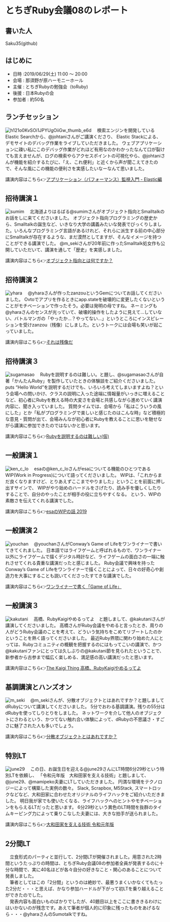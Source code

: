 # とちぎRuby会議08のレポート

## 書いた人
Saku35(github)

## はじめに
* 日時 :2019/06/29(土) 11:00 ～ 20:00
* 会場 : 那須野が原ハーモニーホール
* 主催 : とちぎRubyの勉強会（toRuby)
* 後援 : 日本Rubyの会
* 参加者 : 約50名

## ランチセッション
![h121o0KvSOi1JPYUgOiiGw_thumb_e6d](https://user-images.githubusercontent.com/47977293/61920238-6ba51d80-af48-11e9-8a83-e7409c99a3c8.jpg)
　検索エンジンを開発しているElastic Searchから、@johtaniさんがご講演くださり、
Elastic Stackによる、デモサイトのデバッグ作業をライブしていただきました。
ウェブアプリケーションに疎い私にこのデバッグ作業がどれほど有用なのかわかったなんて口が裂けても言えませんが、ログの検索やらアクセスポイントの可視化やら、@johtaniさんが機能を紹介するたびに、「え、これ便利」と近くから声が聞こえてきたので、そんな風にこの機能の便利さを実感したいなーなんて思いました。

講演内容はこちら👉[アプリケーション（パフォーマンス）監視入門 - Elastic編](https://noti.st/johtani/eJPLbZ/elastic)

## 招待講演１
![sumim](https://user-images.githubusercontent.com/47977293/61632111-9444c300-ac7b-11e9-844d-1a53e19b4c43.jpeg)
　北海道よりはるばる@sumimさんがオブジェクト指向とSmalltalkのお話をしに来てくださいました。
オブジェクト指向プログラミングの歴史から、Smalltalkの誕生など、いきなり大学の講義みたいな発表でびっくりしました。いろんなプログラミング言語があるけれど、それらに派生する前の中心部分にSmalltalkが存在するような、まだ漠然としてますが、そんなイメージを持つことができる講演でした。
@m_sekiさんが20年前に作ったSmalltalk処女作も公開していただいて、講演を通して「歴史」を実感しました。

講演内容はこちら👉[オブジェクト指向とは何ですか？](https://www.slideshare.net/sumim/ss-152523149)

## 招待講演２
![yhara](https://user-images.githubusercontent.com/47977293/61632119-9870e080-ac7b-11e9-9d4c-76125fda423b.jpeg)
　@yharaさんが作ったzanzouというGemについてお話してくださいました。
Ovtoでアプリを作るときにapp.stateを破壊的に変更したくないということがモチベーションで作ったそう。必要は発明の母ですね。
ネーミングも@yharaさんのセンスが光っていて、破壊的操作をしたように見えて…していない、バトルマンガの「やったか…？やってない…」というところにインスピレーションを受けzanzou（残像）にしました。というトークには会場も笑いが起こっていました。

講演内容はこちら👉[それは残像だ](https://yhara.jp/2019/07/10/jun-2019-tork)

## 招待講演３
![sugamasao](https://user-images.githubusercontent.com/47977293/61632100-8e4ee200-ac7b-11e9-951f-1a97ce6b5a63.jpeg)
　Rubyを説明するのは難しい。と題し、@sugamasaoさんが自著「かんたんRuby」を製作していたときの体験談をご紹介くださいました。
puts “Hello World”を説明するだけでも、いろいろ考えてしまいますよね？という会場への問いかけ、クラスの説明に入った途端に情報量がいっきに増えることなど、初心者にRubyを教える時の大変さを会場と共感しながら進めていく講演内容に、聞き入っていました。
質問タイムでは、会場から「私はこういうの風にした」とか「私がプログラミングで楽しいと感じたのはこんな時」など積極的な意見・質問が出て、会場みんなが初心者にRubyを教えることに思いを馳せながら講演に参加できたのではないかと思います。

講演内容はこちら👉[Rubyを説明するのは難しい(仮)](https://speakerdeck.com/sugamasao/ruby-is-difficult)

## 一般講演１
![ken_c_lo](https://user-images.githubusercontent.com/47977293/61632077-855e1080-ac7b-11e9-9920-05f984ff328f.jpeg)
　esaの@ken_c_loさんがesaについてる機能のひとつであるWIP(Work in Progress)について語ってくださいました。
WIPは、「これからまだ良くなりますけど、とりあえずここまでやりました」ということを前面に押し出すサインで、
WIPがやり始めのハードルをさげたり、読み手を優しくしたりすることで、自分のやったことが相手の役に立ちやすくなる。
という、WIPの素敵さを伝えてくれる講演でした。

講演内容はこちら👉[esaのWIPの話 2019](https://speakerdeck.com/ken_c_lo/wip-2019)

## 一般講演２
![youchan](https://user-images.githubusercontent.com/47977293/61632121-9b6bd100-ac7b-11e9-8579-62fe5d9e1492.jpeg)
　@youchanさんがConway’s Game of Lifeをワンライナーで書いてきてくれました。
日本語ではライフゲームと呼ばれるもので、ワンライナー以外にライフゲームで描くデジタル時計など、ライフゲームの面白さの一端に触れさせてくれる貴重な講演だったと感じました。
Ruby会議で興味を持ったConway’s Game of Lifeをワンライナーで描くことによって、日々の好奇心や創造力を大事にすることも説いてくださったすてきな講演でした。

講演内容はこちら👉[ワンライナーで書く「Game of Life」](http://youchan.org/slides/toruby_20190629/)

## 一般講演３
![kakutani](https://user-images.githubusercontent.com/47977293/61631891-154f8a80-ac7b-11e9-889d-aa58bf47fe5f.jpeg)
　高橋、RubyKaigiやめるってよ　と題しまして、@kakutaniさんが講演してくださいました。
高橋さんがRuby会議をやめると言ったとき、周りの人がどうRuby会議のことを考えて、どういう気持ちをこめてリブートしたのかということを熱く語ってくださいました。
最近Ruby界隈に関わり始めた人にとっては、Rubyコミュニティの概観を把握するのにはもってこいの講演で、かつ@kakutaniファンにとっては久しぶりの@kakutani節を見られたということで、新参者から古参まで幅広く楽しめる、満足感の高い講演だったと思います。

講演内容はこちら👉[The Kaigi Thing 高橋、RubyKaigiやめるってよ](https://speakerdeck.com/kakutani/the-kaigi-thing)

## 基調講演とハンズオン
![m_seki](https://user-images.githubusercontent.com/47977293/61632085-898a2e00-ac7b-11e9-9f95-317e490df5b7.jpeg)
　@m_sekiさんが、分散オブジェクトとはあれですか？と題しましてdRubyについて講演してくださいました。
5分でおわる基調講演。残りの55分はdRubyを使ってしりとりをしました。
ネットワークを介して他人のオブジェクトにさわるという、かつてない触れ合い体験によって、dRubyの不思議さ・すごさに魅了された人も多いでしょう。

講演内容はこちら👉[分散オブジェクトとはあれですか？](https://speakerdeck.com/m_seki/tochigi-ruby-kaigi-08-keynote)

## 特別LT
![june29](https://user-images.githubusercontent.com/47977293/61920046-a2c6ff00-af47-11e9-977b-1e35203278da.jpg)
　この日、お誕生日を迎える@june29さんにLT時間6分29秒という特別LTを依頼し、
「令和元年版　大和田家を支える技術」と題しまして、@june29、@mamipeko夫妻にLTしていただきました。
円満な環境をテクノロジーによって構築した実例の数々。
Slack, Scrapbox, M5Stack, スマートロックなどなど、大和田家に合わせたオリジナルのライフハックをご紹介いただきました。
明日我が家でも使いたくなる、ライフハックへのヒントやモチベーションをもらえるLTだったと思います。
6分29秒という異色のLT時間を抜群のタイムキーピング力によって乗りこなした夫妻には、大きな拍手が送られました。

講演内容はこちら👉[大和田家を支える技術 令和元年版](https://speakerdeck.com/june29/our-life-supported-by-technologies-and-skills)

## 2分間LT
 　立食形式のパーティと並行して、2分間LTが開催されました。用意された2時間というたっぷりの時間は、とちぎRuby会議08の参加者全員が発表するのに十分な時間で、実に40名ほどが各々自分の好きなこと・関心のあることについて発表しました。  
　筆者としてはこの「2分間」というのは絶妙で、最悪うまくいかなくてもたった2分だ・・・と思えば、かなり参加ハードルが下がって初LTを乗り越えることができたのでした。  
　発表内容も面白いものばかりでしたが、40題目以上をここに書ききるわけにはいかないのが残念です。あえて筆者が個人的に印象に残ったものをあげるなら・・・@yharaさんのSumotalkですね。
